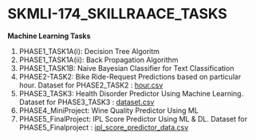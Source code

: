 # SKMLI-174_SKILLRAACE_TASKS
**Machine Learning Tasks**
1) PHASE1_TASK1A(i): Decision Tree Algoritm
2) PHASE1_TASK1A(ii): Back Propagation Algorithm
3) PHASE1_TASK1B: Naive Bayesian Classifier for Text Classification
4) PHASE2-TASK2: Bike Ride-Request Predictions based on particular hour. 
 Dataset for PHASE2_TASK2 : [hour.csv](https://github.com/user-attachments/files/16347992/hour.csv)
5) PHASE3_TASK3: Health Disorder Predictor Using Machine Learning. 
 Dataset for PHASE3_TASK3 : [dataset.csv](https://github.com/user-attachments/files/16479015/dataset.csv)
6) PHASE4_MiniProject: Wine Quality Predictor Using ML
7) PHASE5_FinalProject: IPL Score Predictor Using ML & DL.
 Dataset for PHASE5_Finalproject : [ipl_score_predictor_data.csv](https://github.com/user-attachments/files/16798631/ipl_score_predictor_data.csv)
